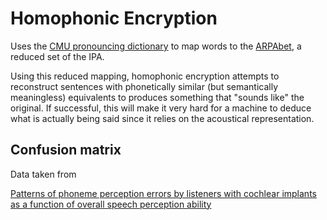 # Homophonic Encryption

Uses the [CMU pronouncing dictionary](http://www.speech.cs.cmu.edu/cgi-bin/cmudict) to map words to the [ARPAbet](https://en.wikipedia.org/wiki/Arpabet), a reduced set of the IPA.

Using this reduced mapping, homophonic encryption attempts to reconstruct sentences with phonetically similar (but semantically meaningless) equivalents to produces something that "sounds like" the original.
If successful, this will make it very hard for a machine to deduce what is actually being said since it relies on the acoustical representation.

## Confusion matrix

Data taken from

[Patterns of phoneme perception errors by listeners with cochlear implants as a function of overall speech perception ability](http://www.ncbi.nlm.nih.gov/pubmed/12597186)